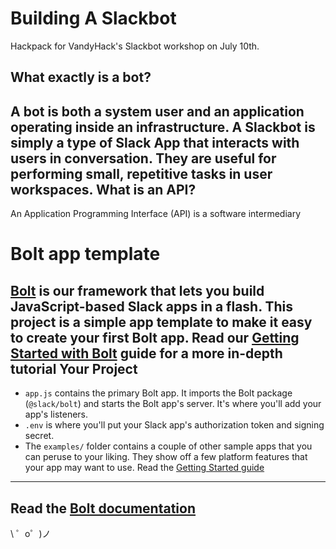 **Building A Slackbot**
=====================
Hackpack for VandyHack's Slackbot workshop on July 10th.


**What exactly is a bot?**
-------------------
A bot is both a system user and an application operating inside an infrastructure. A **Slackbot** is simply a type of Slack App that interacts with users in conversation. They are useful for performing small, repetitive tasks in user workspaces.
**What is an API?**
-------------------
An Application Programming Interface (API) is a software intermediary

Bolt app template
=================
[Bolt](https://slack.dev/bolt) is our framework that lets you build JavaScript-based Slack apps in a flash.
This project is a simple app template to make it easy to create your first Bolt app. Read our [Getting Started with Bolt](https://api.slack.com/start/building/bolt) guide for a more in-depth tutorial
Your Project
------------
- `app.js` contains the primary Bolt app. It imports the Bolt package (`@slack/bolt`) and starts the Bolt app's server. It's where you'll add your app's listeners.
- `.env` is where you'll put your Slack app's authorization token and signing secret.
- The `examples/` folder contains a couple of other sample apps that you can peruse to your liking. They show off a few platform features that your app may want to use.
Read the [Getting Started guide](https://api.slack.com/start/building/bolt)
-------------------
Read the [Bolt documentation](https://slack.dev/bolt)
-------------------
\ ゜o゜)ノ
